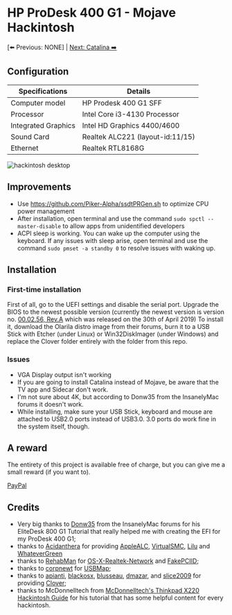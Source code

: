 # HP ProDesk 400 G1 - Mojave Hackintosh
[⬅️  Previous: NONE] | [Next: Catalina ➡️](https://github.com/lukizel/Catalina-HP-ProDesk-400-G1)
## Configuration

| Specifications | Details                                                  |
| ------------------- | ------------------------------------------- |
| Computer model      | HP Prodesk 400 G1 SFF      					|
| Processor           | Intel Core i3-4130 Processor    		    |
| Integrated Graphics | Intel HD Graphics 4400/4600                 |
| Sound Card          | Realtek ALC221 (layout-id:11/15)            |
| Ethernet		      | Realtek RTL8168G                        		|

![hackintosh desktop](https://i.imgur.com/rbMhHpv.png)
## Improvements
- Use https://github.com/Piker-Alpha/ssdtPRGen.sh to optimize CPU power management
- After installation, open terminal and use the command `sudo spctl --master-disable` to allow apps from unidentified developers
- ACPI sleep is working. You can wake up the computer using the keyboard. If any issues with sleep arise, open terminal and use the command `sudo pmset -a standby 0` to resolve issues with waking up.
## Installation

### First-time installation
First of all, go to the UEFI settings and disable the serial port. Upgrade the BIOS to the newest possible version (currently the newest version is version no. [00.02.56, Rev.A](https://ftp.hp.com/pub/softpaq/sp96001-96500/sp96015.exe) which was released on the 30th of April 2019)
To install it, download the Olarila distro image from their forums, burn it to a USB Stick with Etcher (under Linux) or Win32DiskImager (under Windows) and replace the Clover folder entirely with the folder from this repo.

### Issues
- VGA Display output isn't working
- If you are going to install Catalina instead of Mojave, be aware that the TV app and Sidecar don't work.
- I'm not sure about 4K, but according to Donw35 from the InsanelyMac forums it doesn't work.
- While installing, make sure your USB Stick, keyboard and mouse are attached to USB2.0 ports instead of USB3.0. 3.0 ports do work fine in the system itself, though.
## A reward

The entirety of this project is available free of charge, but you can give me a small reward (if you want to).

[PayPal](https://paypal.me/puuska)

## Credits
- Very big thanks to [Donw35](https://www.insanelymac.com/forum/profile/150555-donw35/) from the InsanelyMac forums for his EliteDesk 800 G1 Tutorial that really helped me with creating the EFI for my ProDesk 400 G1;
- thanks to [Acidanthera](https://github.com/acidanthera) for providing [AppleALC](https://github.com/acidanthera/AppleALC), [VirtualSMC](https://github.com/acidanthera/VirtualSMC), [Lilu](https://github.com/acidanthera/Lilu) and  [WhateverGreen](https://github.com/acidanthera/WhateverGreen)
- thanks to [RehabMan](https://github.com/RehabMan) for [OS-X-Realtek-Network](https://github.com/RehabMan/OS-X-Realtek-Network) and [FakePCIID](https://bitbucket.org/RehabMan/os-x-fake-pci-id/downloads/);
- thanks to [corpnewt](https://github.com/corpnewt) for [USBMap](https://github.com/corpnewt/USBMap);
- thanks to [apianti](https://sourceforge.net/u/apianti), [blackosx](https://sourceforge.net/u/blackosx), [blusseau](https://sourceforge.net/u/blusseau), [dmazar](https://sourceforge.net/u/dmazar), and [slice2009](https://sourceforge.net/u/slice2009) for providing [Clover](https://github.com/CloverHackyColor/CloverBootloader);
- thanks to McDonnelltech from [McDonnelltech's Thinkpad X220 Hackintosh Guide](http://x220.mcdonnelltech.com) for his tutorial that has some helpful content for every hackintosh.
